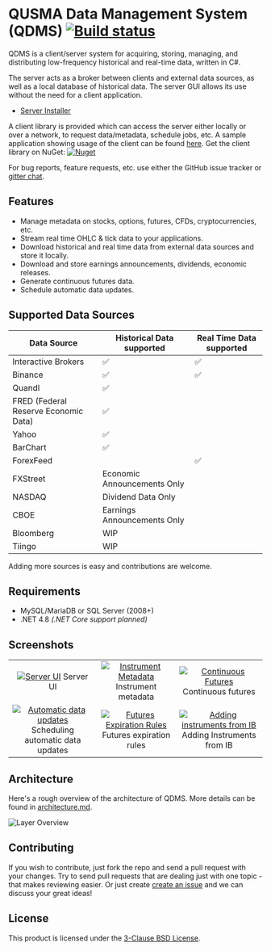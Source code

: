 QUSMA Data Management System (QDMS) [![Build status](https://ci.appveyor.com/api/projects/status/303iq159kj0giugu?svg=true)](https://ci.appveyor.com/project/qusma/qdms)
===================================

QDMS is a client/server system for acquiring, storing, managing, and distributing low-frequency historical and real-time data, written in C#. 

The server acts as a broker between clients and external data sources, as well as a local database of historical data. The server GUI allows its use without the need for a client application.

* [Server Installer](https://qusma.com/QDMS/setup.exe)

A client library is provided which can access the server either locally or over a network, to request data/metadata, schedule jobs, etc. A sample application showing usage of the client can be found [here](https://github.com/qusma/qdms/blob/master/SampleApp/Program.cs). Get the client library on NuGet: [![Nuget](https://img.shields.io/nuget/v/QDMSClient)](https://www.nuget.org/packages/QDMSClient/)

For bug reports, feature requests, etc. use either the GitHub issue tracker or [gitter chat](https://gitter.im/qusma/community).


Features
--------
* Manage metadata on stocks, options, futures, CFDs, cryptocurrencies, etc.
* Stream real time OHLC & tick data to your applications.
* Download historical and real time data from external data sources and store it locally.
* Download and store earnings announcements, dividends, economic releases.
* Generate continuous futures data.
* Schedule automatic data updates.


Supported Data Sources
----------------------

| Data Source                           | Historical Data supported | Real Time Data supported |
|-------------------------------------- | ------------------------- | ------------------------ |
| Interactive Brokers                   | :white_check_mark:   		| :white_check_mark:       |
| Binance                               | :white_check_mark:   		| :white_check_mark: |
| Quandl                                | :white_check_mark:   		|                    |
| FRED (Federal Reserve Economic Data)  | :white_check_mark:   		|                    |
| Yahoo                                 | :white_check_mark:   		|                    |
| BarChart                              | :white_check_mark:   		|                    |
| ForexFeed    							| 				    		| :white_check_mark: |
| FXStreet                             |         Economic Announcements Only             		|                    |
| NASDAQ                             |         Dividend Data Only             		|                    |
| CBOE                             |         Earnings Announcements Only             		|                    |
| Bloomberg                             |         WIP             		|                    |
| Tiingo                             |         WIP             		|                    |

Adding more sources is easy and contributions are welcome.


Requirements
------------------------
* MySQL/MariaDB or SQL Server (2008+)
* .NET 4.8 *(.NET Core support planned)*


Screenshots
-----------
| | | |
|:-------------------------:|:-------------------------:|:-------------------------:|
|<a href="https://qusma.com/images/main-server-ui.png"><img alt="Server UI" src="https://qusma.com/images/thumbnails/main-server-ui.png"></a> Server UI |  <a href="https://qusma.com/images/instrument-metadata.png"><img alt="Instrument Metadata" src="https://qusma.com/images/thumbnails/instrument-metadata.png"></a> Instrument metadata|<a href="https://qusma.com/images/continuous-futures-options.png"><img alt="Continuous Futures" src="https://qusma.com/images/thumbnails/continuous-futures-options.png"></a> Continuous futures|
|<a href="https://qusma.com/images/jobs.png"><img alt="Automatic data updates" src="https://qusma.com/images/thumbnails/jobs.png"></a> Scheduling automatic data updates |  <a href="https://qusma.com/images/futures-expiration-rules.png"><img alt="Futures Expiration Rules" src="https://qusma.com/images/thumbnails/futures-expiration-rules.png"></a> Futures expiration rules |<a href="https://qusma.com/images/ib-instrument-addition.png"><img alt="Adding instruments from IB" src="https://qusma.com/images/thumbnails/ib-instrument-addition.png"></a> Adding Instruments from IB|






Architecture
------------
Here's a rough overview of the architecture of QDMS. More details can be found in [architecture.md](https://github.com/qusma/qdms/blob/master/architecture.md).

![Layer Overview](https://qusma.com/images/qdms-architecture-diagram.png)



Contributing
------------

If you wish to contribute, just fork the repo and send a pull request with your changes. Try to send pull requests that are dealing just with one topic - that makes reviewing easier.
Or just create [create an issue](https://github.com/qusma/qdms/issues/new) and we can discuss your great ideas!


License
-------
This product is licensed under the [3-Clause BSD License](LICENSE).
